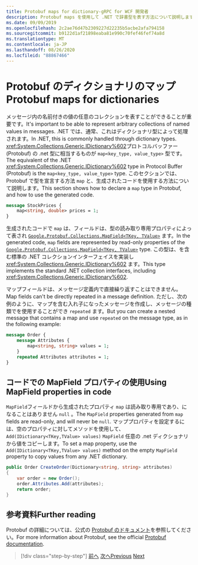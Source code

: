 ```yaml
---
title: Protobuf maps for dictionary-gRPC for WCF 開発者
description: Protobuf maps を使用して .NET で辞書型を表す方法について説明します。
ms.date: 09/09/2019
ms.openlocfilehash: 2c2ae76d47b2309227d22235b5acbe2afa794158
ms.sourcegitcommit: b9122d1af21898eaba81e990c70fef46fef74a8d
ms.translationtype: MT
ms.contentlocale: ja-JP
ms.lasthandoff: 08/26/2020
ms.locfileid: "88867466"
---
```

# <a name="protobuf-maps-for-dictionaries"></a><span data-ttu-id="bf4f8-103">Protobuf のディクショナリのマップ</span><span class="sxs-lookup"><span data-stu-id="bf4f8-103">Protobuf maps for dictionaries</span></span>

<span data-ttu-id="bf4f8-104">メッセージ内の名前付きの値の任意のコレクションを表すことができることが重要です。</span><span class="sxs-lookup"><span data-stu-id="bf4f8-104">It's important to be able to represent arbitrary collections of named values in messages.</span></span> <span data-ttu-id="bf4f8-105">.NET では、通常、これはディクショナリ型によって処理されます。</span><span class="sxs-lookup"><span data-stu-id="bf4f8-105">In .NET, this is commonly handled through dictionary types.</span></span> <span data-ttu-id="bf4f8-106"><xref:System.Collections.Generic.IDictionary%602>プロトコルバッファー (Protobuf) の .net 型に相当するものが `map<key_type, value_type>` 型です。</span><span class="sxs-lookup"><span data-stu-id="bf4f8-106">The equivalent of the .NET <xref:System.Collections.Generic.IDictionary%602> type in Protocol Buffer (Protobuf) is the `map<key_type, value_type>` type.</span></span> <span data-ttu-id="bf4f8-107">このセクションでは、Protobuf で型を宣言する方法 `map` と、生成されたコードを使用する方法について説明します。</span><span class="sxs-lookup"><span data-stu-id="bf4f8-107">This section shows how to declare a `map` type in Protobuf, and how to use the generated code.</span></span>

```protobuf
message StockPrices {
    map<string, double> prices = 1;
}
```

<span data-ttu-id="bf4f8-108">生成されたコードで `map` は、フィールドは、型の読み取り専用プロパティによって表され [`Google.Protobuf.Collections.MapField<TKey, TValue>`][map-field] ます。</span><span class="sxs-lookup"><span data-stu-id="bf4f8-108">In the generated code, `map` fields are represented by read-only properties of the [`Google.Protobuf.Collections.MapField<TKey, TValue>`][map-field] type.</span></span> <span data-ttu-id="bf4f8-109">この型は、を含む標準の .NET コレクションインターフェイスを実装し <xref:System.Collections.Generic.IDictionary%602> ます。</span><span class="sxs-lookup"><span data-stu-id="bf4f8-109">This type implements the standard .NET collection interfaces, including <xref:System.Collections.Generic.IDictionary%602>.</span></span>

<span data-ttu-id="bf4f8-110">マップフィールドは、メッセージ定義内で直接繰り返すことはできません。</span><span class="sxs-lookup"><span data-stu-id="bf4f8-110">Map fields can't be directly repeated in a message definition.</span></span> <span data-ttu-id="bf4f8-111">ただし、次の例のように、マップを含む入れ子になったメッセージを作成し、メッセージの種類でを使用することができ `repeated` ます。</span><span class="sxs-lookup"><span data-stu-id="bf4f8-111">But you can create a nested message that contains a map and use `repeated` on the message type, as in the following example:</span></span>

```protobuf
message Order {
    message Attributes {
        map<string, string> values = 1;
    }
    repeated Attributes attributes = 1;
}
```

## <a name="using-mapfield-properties-in-code"></a><span data-ttu-id="bf4f8-112">コードでの MapField プロパティの使用</span><span class="sxs-lookup"><span data-stu-id="bf4f8-112">Using MapField properties in code</span></span>

<span data-ttu-id="bf4f8-113">`MapField`フィールドから生成されたプロパティ `map` は読み取り専用であり、になることはありません `null` 。</span><span class="sxs-lookup"><span data-stu-id="bf4f8-113">The `MapField` properties generated from `map` fields are read-only, and will never be `null`.</span></span> <span data-ttu-id="bf4f8-114">マッププロパティを設定するには、空のプロパティに対してメソッドを使用して、 `Add(IDictionary<TKey,TValue> values)` `MapField` 任意の .net ディクショナリから値をコピーします。</span><span class="sxs-lookup"><span data-stu-id="bf4f8-114">To set a map property, use the `Add(IDictionary<TKey,TValue> values)` method on the empty `MapField` property to copy values from any .NET dictionary.</span></span>

```csharp
public Order CreateOrder(Dictionary<string, string> attributes)
{
    var order = new Order();
    order.Attributes.Add(attributes);
    return order;
}
```

## <a name="further-reading"></a><span data-ttu-id="bf4f8-115">参考資料</span><span class="sxs-lookup"><span data-stu-id="bf4f8-115">Further reading</span></span>

<span data-ttu-id="bf4f8-116">Protobuf の詳細については、公式の [Protobuf のドキュメント](https://developers.google.com/protocol-buffers/docs/overview)を参照してください。</span><span class="sxs-lookup"><span data-stu-id="bf4f8-116">For more information about Protobuf, see the official [Protobuf documentation](https://developers.google.com/protocol-buffers/docs/overview).</span></span>

[map-field]: https://developers.google.cn/protocol-buffers/docs/reference/csharp/class/google/protobuf/collections/map-field-t-key-t-value-

>[!div class="step-by-step"]
><span data-ttu-id="bf4f8-117">[前へ](protobuf-enums.md)
>[次へ](wcf-services-to-grpc-comparison.md)</span><span class="sxs-lookup"><span data-stu-id="bf4f8-117">[Previous](protobuf-enums.md)
[Next](wcf-services-to-grpc-comparison.md)</span></span>
